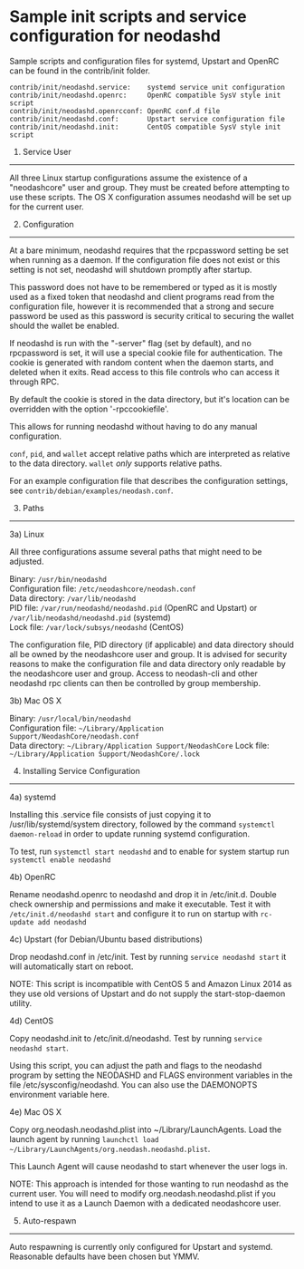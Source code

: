 Sample init scripts and service configuration for neodashd
==========================================================

Sample scripts and configuration files for systemd, Upstart and OpenRC
can be found in the contrib/init folder.

    contrib/init/neodashd.service:    systemd service unit configuration
    contrib/init/neodashd.openrc:     OpenRC compatible SysV style init script
    contrib/init/neodashd.openrcconf: OpenRC conf.d file
    contrib/init/neodashd.conf:       Upstart service configuration file
    contrib/init/neodashd.init:       CentOS compatible SysV style init script

1. Service User
---------------------------------

All three Linux startup configurations assume the existence of a "neodashcore" user
and group.  They must be created before attempting to use these scripts.
The OS X configuration assumes neodashd will be set up for the current user.

2. Configuration
---------------------------------

At a bare minimum, neodashd requires that the rpcpassword setting be set
when running as a daemon.  If the configuration file does not exist or this
setting is not set, neodashd will shutdown promptly after startup.

This password does not have to be remembered or typed as it is mostly used
as a fixed token that neodashd and client programs read from the configuration
file, however it is recommended that a strong and secure password be used
as this password is security critical to securing the wallet should the
wallet be enabled.

If neodashd is run with the "-server" flag (set by default), and no rpcpassword is set,
it will use a special cookie file for authentication. The cookie is generated with random
content when the daemon starts, and deleted when it exits. Read access to this file
controls who can access it through RPC.

By default the cookie is stored in the data directory, but it's location can be overridden
with the option '-rpccookiefile'.

This allows for running neodashd without having to do any manual configuration.

`conf`, `pid`, and `wallet` accept relative paths which are interpreted as
relative to the data directory. `wallet` *only* supports relative paths.

For an example configuration file that describes the configuration settings,
see `contrib/debian/examples/neodash.conf`.

3. Paths
---------------------------------

3a) Linux

All three configurations assume several paths that might need to be adjusted.

Binary:              `/usr/bin/neodashd`  
Configuration file:  `/etc/neodashcore/neodash.conf`  
Data directory:      `/var/lib/neodashd`  
PID file:            `/var/run/neodashd/neodashd.pid` (OpenRC and Upstart) or `/var/lib/neodashd/neodashd.pid` (systemd)  
Lock file:           `/var/lock/subsys/neodashd` (CentOS)  

The configuration file, PID directory (if applicable) and data directory
should all be owned by the neodashcore user and group.  It is advised for security
reasons to make the configuration file and data directory only readable by the
neodashcore user and group.  Access to neodash-cli and other neodashd rpc clients
can then be controlled by group membership.

3b) Mac OS X

Binary:              `/usr/local/bin/neodashd`  
Configuration file:  `~/Library/Application Support/NeodashCore/neodash.conf`  
Data directory:      `~/Library/Application Support/NeodashCore`
Lock file:           `~/Library/Application Support/NeodashCore/.lock`

4. Installing Service Configuration
-----------------------------------

4a) systemd

Installing this .service file consists of just copying it to
/usr/lib/systemd/system directory, followed by the command
`systemctl daemon-reload` in order to update running systemd configuration.

To test, run `systemctl start neodashd` and to enable for system startup run
`systemctl enable neodashd`

4b) OpenRC

Rename neodashd.openrc to neodashd and drop it in /etc/init.d.  Double
check ownership and permissions and make it executable.  Test it with
`/etc/init.d/neodashd start` and configure it to run on startup with
`rc-update add neodashd`

4c) Upstart (for Debian/Ubuntu based distributions)

Drop neodashd.conf in /etc/init.  Test by running `service neodashd start`
it will automatically start on reboot.

NOTE: This script is incompatible with CentOS 5 and Amazon Linux 2014 as they
use old versions of Upstart and do not supply the start-stop-daemon utility.

4d) CentOS

Copy neodashd.init to /etc/init.d/neodashd. Test by running `service neodashd start`.

Using this script, you can adjust the path and flags to the neodashd program by
setting the NEODASHD and FLAGS environment variables in the file
/etc/sysconfig/neodashd. You can also use the DAEMONOPTS environment variable here.

4e) Mac OS X

Copy org.neodash.neodashd.plist into ~/Library/LaunchAgents. Load the launch agent by
running `launchctl load ~/Library/LaunchAgents/org.neodash.neodashd.plist`.

This Launch Agent will cause neodashd to start whenever the user logs in.

NOTE: This approach is intended for those wanting to run neodashd as the current user.
You will need to modify org.neodash.neodashd.plist if you intend to use it as a
Launch Daemon with a dedicated neodashcore user.

5. Auto-respawn
-----------------------------------

Auto respawning is currently only configured for Upstart and systemd.
Reasonable defaults have been chosen but YMMV.
